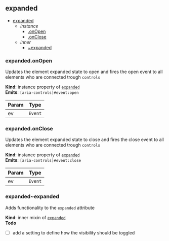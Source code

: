 
<base href="//D:/Personal/autotility/docs/">
<link rel="stylesheet" href="./dist/style.css" />
<a name="module_expanded"></a>

## expanded

* [expanded](#module_expanded)
    * _instance_
        * [.onOpen](#module_expanded+onOpen)
        * [.onClose](#module_expanded+onClose)
    * _inner_
        * [~expanded](#module_expanded..expanded)

<a name="module_expanded+onOpen"></a>

### expanded.onOpen
Updates the element expanded state to open and fires the open event to all elements who are connected trough `controls`

**Kind**: instance property of [<code>expanded</code>](#module_expanded)  
**Emits**: <code>[aria-controls]#event:open</code>  

| Param | Type |
| --- | --- |
| ev | <code>Event</code> | 

<a name="module_expanded+onClose"></a>

### expanded.onClose
Updates the element expanded state to close and fires the close event to all elements who are connected trough `controls`

**Kind**: instance property of [<code>expanded</code>](#module_expanded)  
**Emits**: <code>[aria-controls]#event:close</code>  

| Param | Type |
| --- | --- |
| ev | <code>Event</code> | 

<a name="module_expanded..expanded"></a>

### expanded~expanded
Adds functionality to the `expanded` attribute

**Kind**: inner mixin of [<code>expanded</code>](#module_expanded)  
**Todo**

- [ ] add a setting to define how the visibility should be toggled


<script src="./dist/bundle.js" /></script>
		